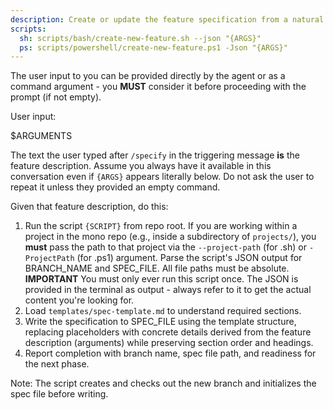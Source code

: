 ```yaml
---
description: Create or update the feature specification from a natural language feature description.
scripts:
  sh: scripts/bash/create-new-feature.sh --json "{ARGS}"
  ps: scripts/powershell/create-new-feature.ps1 -Json "{ARGS}"
---
```


The user input to you can be provided directly by the agent or as a command argument - you **MUST** consider it before proceeding with the prompt (if not empty).

User input:

$ARGUMENTS

The text the user typed after `/specify` in the triggering message **is** the feature description. Assume you always have it available in this conversation even if `{ARGS}` appears literally below. Do not ask the user to repeat it unless they provided an empty command.

Given that feature description, do this:

1. Run the script `{SCRIPT}` from repo root. If you are working within a project in the mono repo (e.g., inside a subdirectory of `projects/`), you **must** pass the path to that project via the `--project-path` (for .sh) or `-ProjectPath` (for .ps1) argument. Parse the script's JSON output for BRANCH_NAME and SPEC_FILE. All file paths must be absolute.
  **IMPORTANT** You must only ever run this script once. The JSON is provided in the terminal as output - always refer to it to get the actual content you're looking for.
2. Load `templates/spec-template.md` to understand required sections.
3. Write the specification to SPEC_FILE using the template structure, replacing placeholders with concrete details derived from the feature description (arguments) while preserving section order and headings.
4. Report completion with branch name, spec file path, and readiness for the next phase.

Note: The script creates and checks out the new branch and initializes the spec file before writing.
